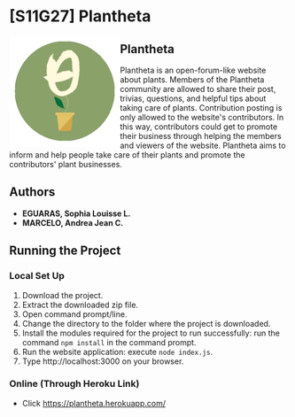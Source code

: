 # [S11G27] Plantheta

<img align="left" width="200" height="200" src="https://github.com/ajmarcelo/CCAPDEV-mp/blob/main/public/images/planthetaIcon.png?raw=true">

## Plantheta
Plantheta is an open-forum-like website about plants. Members of the Plantheta community are allowed to share their post, trivias, questions, and helpful tips about taking care of plants. Contribution posting is only allowed to the website's contributors. In this way, contributors could get to promote their business through helping the members and viewers of the website.  Plantheta aims to inform and help people take care of their plants and promote the contributors' plant businesses.  

## Authors
- **EGUARAS, Sophia Louisse L.**
- **MARCELO, Andrea Jean C.**

## Running the Project
### Local Set Up
1. Download the project.
2. Extract the downloaded zip file.
3. Open command prompt/line.
4. Change the directory to the folder where the project is downloaded.
5. Install the modules required for the project to run successfully: run the command ```npm install``` in the command prompt.
6. Run the website application: execute ```node index.js```.  
7. Type http://localhost:3000 on your browser.

### Online (Through Heroku Link) 
- Click https://plantheta.herokuapp.com/
